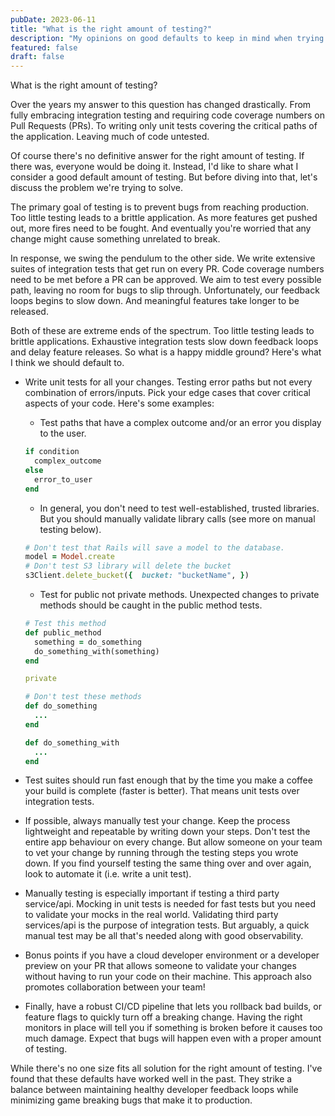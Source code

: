 ```yaml
---
pubDate: 2023-06-11
title: "What is the right amount of testing?"
description: "My opinions on good defaults to keep in mind when trying to understand the right amount of testing"
featured: false
draft: false
---
```


What is the right amount of testing?

Over the years my answer to this question has changed drastically. From fully embracing integration testing and requiring code coverage numbers on Pull Requests (PRs). To writing only unit tests covering the critical paths of the application. Leaving much of code untested.

Of course there's no definitive answer for the right amount of testing. If there was, everyone would be doing it. Instead, I'd like to share what I consider a good default amount of testing. But before diving into that, let's discuss the problem we're trying to solve.

The primary goal of testing is to prevent bugs from reaching production. Too little testing leads to a brittle application. As more features get pushed out, more fires need to be fought. And eventually you're worried that any change might cause something unrelated to break.

In response, we swing the pendulum to the other side. We write extensive suites of integration tests that get run on every PR. Code coverage numbers need to be met before a PR can be approved. We aim to test every possible path, leaving no room for bugs to slip through. Unfortunately, our feedback loops begins to slow down. And meaningful features take longer to be released.

Both of these are extreme ends of the spectrum. Too little testing leads to brittle applications. Exhaustive integration tests slow down feedback loops and delay feature releases. So what is a happy middle ground? Here's what I think we should default to.

- Write unit tests for all your changes. Testing error paths but not every combination of errors/inputs. Pick your edge cases that cover critical aspects of your code. Here's some examples:
  - Test paths that have a complex outcome and/or an error you display to the user.
  ```ruby
  if condition
    complex_outcome
  else
    error_to_user
  end
  ```
  - In general, you don't need to test well-established, trusted libraries. But you should manually validate library calls (see more on manual testing below).
  ```ruby
  # Don't test that Rails will save a model to the database.
  model = Model.create
  # Don't test S3 library will delete the bucket
  s3Client.delete_bucket({  bucket: "bucketName", })
  ```
  - Test for public not private methods. Unexpected changes to private methods should be caught in the public method tests.
  ```ruby
  # Test this method
  def public_method
    something = do_something
    do_something_with(something)
  end

  private

  # Don't test these methods
  def do_something
    ...
  end

  def do_something_with
    ...
  end
  ```

- Test suites should run fast enough that by the time you make a coffee your build is complete (faster is better). That means unit tests over integration tests.

- If possible, always manually test your change. Keep the process lightweight and repeatable by writing down your steps. Don't test the entire app behaviour on every change. But allow someone on your team to vet your change by running through the testing steps you wrote down. If you find yourself testing the same thing over and over again, look to automate it (i.e. write a unit test).

- Manually testing is especially important if testing a third party service/api. Mocking in unit tests is needed for fast tests but you need to validate your mocks in the real world. Validating third party services/api is the purpose of integration tests. But arguably, a quick manual test may be all that's needed along with good observability.

- Bonus points if you have a cloud developer environment or a developer preview on your PR that allows someone to validate your changes without having to run your code on their machine. This approach also promotes collaboration between your team!

- Finally, have a robust CI/CD pipeline that lets you rollback bad builds, or feature flags to quickly turn off a breaking change. Having the right monitors in place will tell you if something is broken before it causes too much damage. Expect that bugs will happen even with a proper amount of testing.

While there's no one size fits all solution for the right amount of testing. I've found that these defaults have worked well in the past. They strike a balance between maintaining healthy developer feedback loops while minimizing game breaking bugs that make it to production.